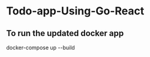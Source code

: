 # Todo-app-Using-Go-React

<!-- package database

import (
    "database/sql"
    "fmt"
    "time"
    _ "github.com/go-sql-driver/mysql"
)

var DB *sql.DB

func Connect() {
    dsn := "Abhay:Abhay@123@tcp(mysql:3306)/Todo_app"
    var db *sql.DB
    var err error

    for i := 0; i < 10; i++ {
        db, err = sql.Open("mysql", dsn)
        if err == nil {
            err = db.Ping()
            if err == nil {
                break
            }
        }
        fmt.Println("Error connecting to the database. Retrying in 5 seconds...")
        time.Sleep(5 * time.Second)
    }

    if err != nil {
        fmt.Println("Error connecting to the database:", err)
        return
    }

    DB = db
    fmt.Println("Connected to the database successfully")
} -->


## To run the updated docker app
docker-compose up --build


<!-- Please focus on the `server` directory and its contents located at `/home/abhaysahani/Projects/Todo-app-Using-Go-React/server`. -->